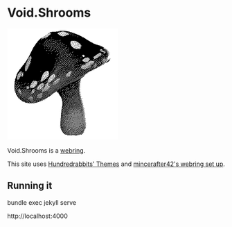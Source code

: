 # Void.Shrooms

![Mushroom](src/img/dither_shroom.webp)

Void.Shrooms is a [webring](https://en.wikipedia.org/wiki/Webring).

This site uses [Hundredrabbits' Themes](https://github.com/hundredrabbits/Themes) and [mincerafter42's webring set up](https://mincerafter42.github.io/tutorial/webring/).


## Running it

bundle exec jekyll serve

http://localhost:4000
